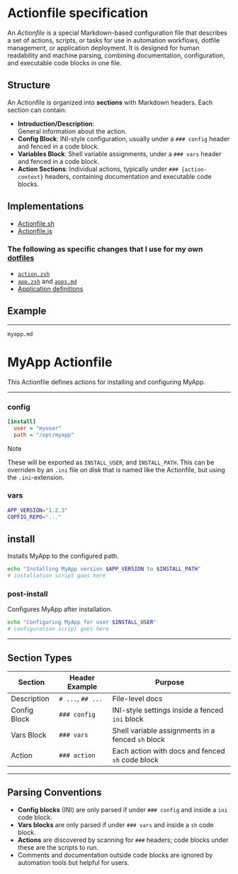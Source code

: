# Actionfile specification


An _Actionfile_ is a special Markdown-based configuration file that describes a set of actions, scripts, or tasks for use in automation workflows, dotfile management, or application deployment. It is designed for human readability and machine parsing, combining documentation, configuration, and executable code blocks in one file.

## Structure

An Actionfile is organized into **sections** with Markdown headers. Each section can contain:

  - **Introduction/Description**:  
    General information about the action.
  - **Config Block**:
    INI-style configuration, usually under a `### config` header and fenced in a code block.
  - **Variables Block**:
    Shell variable assignments, under a `### vars` header and fenced in a code block.
  - **Action Sections**:
    Individual actions, typically under `### {action-context}` headers, containing documentation and executable code blocks.


## Implementations

  - [Actionfile.sh](https://github.com/gbraad-redhat/actionfile.sh)
  - [Actionfile.js](https://github.com/gbraad-redhat/actionfile.sh)

### The following as specific changes that I use for my own [dotfiles](https://dotfiles.gbraad.nl)

  - [`action.zsh`](https://github.com/gbraad-dotfiles/upstream/blob/main/zsh/.zshrc.d/action.zsh)
  - [`app.zsh`](https://github.com/gbraad-dotfiles/upstream/blob/main/zsh/.zshrc.d/app.zsh) and [`apps.md`](https://github.com/gbraad-redhat/actionfile/blob/main/actionfiles/apps.md)
  - [Application definitions](https://github.com/gbraad-dotfiles/applications)


## Example

---
`myapp.md`
# MyApp Actionfile

This Actionfile defines actions for installing and configuring MyApp.

---

### config
```ini
[install]
  user = "myuser"
  path = "/opt/myapp"
```

> [!NOTE]
> These will be exported as `INSTALL_USER`, and `INSTALL_PATH`. This can be overriden by an `.ini` file on disk that is named like the Actionfile, but using the `.ini`-extension.


### vars
```sh
APP_VERSION="1.2.3"
COPFIG_REPO="..."
```

## install

Installs MyApp to the configured path.

```sh
echo "Installing MyApp version $APP_VERSION to $INSTALL_PATH"
# installation script goes here
```

### post-install

Configures MyApp after installation.

```sh
echo "Configuring MyApp for user $INSTALL_USER"
# configuration script goes here
```


---

## Section Types

| Section      | Header Example     | Purpose                                           |
|--------------|--------------------|---------------------------------------------------|
| Description  | `# ...`, `## ...`  | File-level docs                                   |
| Config Block | `### config`       | INI-style settings inside a fenced `ini` block    |
| Vars Block   | `### vars`         | Shell variable assignments in a fenced `sh` block |
| Action       | `### action`       | Each action with docs and fenced `sh` code block  |

---

## Parsing Conventions

  - **Config blocks** (INI) are only parsed if under `### config` and inside a <code>ini</code> code block.
  - **Vars blocks** are only parsed if under `### vars` and inside a <code>sh</code> code block.
  - **Actions** are discovered by scanning for `###` headers; code blocks under these are the scripts to run.
  - Comments and documentation outside code blocks are ignored by automation tools but helpful for users.
